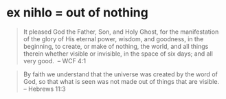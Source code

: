 # ex nihlo = out of nothing

> It pleased God the Father, Son, and Holy Ghost, for the manifestation of the glory of His eternal power, wisdom, and goodness, in the beginning, to create, or make of nothing, the world, and all things therein whether visible or invisible, in the space of six days; and all very good.   – WCF 4:1

> By faith we understand that the universe was created by the word of God, so that what is seen was not made out of things that are visible. – Hebrews 11:3

